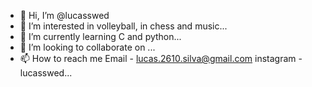 - 👋 Hi, I’m @lucasswed
- 👀 I’m interested in volleyball, in chess and music...
- 🌱 I’m currently learning C and python...
- 💞️ I’m looking to collaborate on ...
- 📫 How to reach me Email - lucas.2610.silva@gmail.com instagram - lucasswed...

<!---
lucasswed/lucasswed is a ✨ special ✨ repository because its `README.md` (this file) appears on your GitHub profile.
You can click the Preview link to take a look at your changes.
--->
